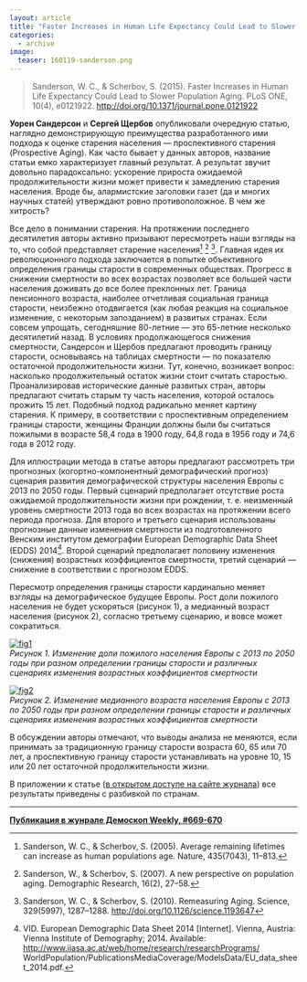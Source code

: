 ```yaml
---
layout: article
title: "Faster Increases in Human Life Expectancy Could Lead to Slower Population Aging"
categories: 
  - archive
image:
  teaser: 160119-sanderson.png
---
```


> Sanderson, W. C., & Scherbov, S. (2015). Faster Increases in Human Life Expectancy Could Lead to Slower Population Aging. PLoS ONE, 10(4), e0121922. http://doi.org/10.1371/journal.pone.0121922

**Уорен Сандерсон** и **Сергей Щербов** опубликовали очередную статью, наглядно демонстрирующую преимущества разработанного ими подхода к оценке старения населения — проспективного старения (Prospective Aging). Как часто бывает у данных авторов, название статьи емко характеризует главный результат. А результат звучит довольно парадоксально: ускорение прироста ожидаемой продолжительности жизни может привести к замедлению старения населения. Вроде бы, алармистские заголовки газет (да и многих научных статей) утверждают ровно противоположное. В чем же хитрость?

Все дело в понимании старения. На протяжении последнего десятилетия авторы активно призывают пересмотреть наши взгляды на то, что собой представляет старение населения[^1] [^2] [^3]. Главная идея их революционного подхода заключается в попытке объективного определения границы старости в современных обществах. Прогресс в снижении смертности во всех возрастах позволяет все большей части населения доживать до все более преклонных лет. Граница пенсионного возраста, наиболее отчетливая социальная граница старости, неизбежно отодвигается (как любая реакция на социальное изменение, с некоторым запозданием) в развитых странах. Если совсем упрощать, сегодняшние 80-летние — это 65-летние несколько десятилетий назад. В условиях продолжающегося снижения смертности, Сандерсон и Щербов предлагают проводить границу старости, основываясь на таблицах смертности — по показателю остаточной продолжительности жизни. Тут, конечно, возникает вопрос: насколько продолжительный остаток жизни стоит считать старостью. Проанализировав исторические данные развитых стран, авторы предлагают считать старым ту часть населения, которой осталось прожить 15 лет. Подобный подход радикально меняет картину старения. К примеру, в соответствии с проспективным определением границы старости, женщины Франции должны были бы считаться пожилыми в возрасте 58,4 года в 1900 году, 64,8 года в 1956 году и 74,6 года в 2012 году.

Для иллюстрации метода в статье авторы предлагают рассмотреть три прогнозных (когортно-компонентный демографический прогноз) сценария развития демографической структуры населения Европы с 2013 по 2050 годы. Первый сценарий предполагает отсутствие роста ожидаемой продолжительности жизни при рождении, т. е. неизменный уровень смертности 2013 года во всех возрастах на протяжении всего периода прогноза. Для второго и третьего сценария использованы прогнозные данные изменения смертности из подготовленного Венским институтом демографии European Demographic Data Sheet (EDDS) 2014[^4]. Второй сценарий предполагает половину изменения (снижения) возрастных коэффициентов смертности, третий сценарий — снижение в соответствии с прогнозом EDDS.

Пересмотр определения границы старости кардинально меняет взгляды на демографическое будущее Европы. Рост доли пожилого населения не будет ускоряться (рисунок 1), а медианный возраст населения (рисунок 2), согласно третьему сценарию, и вовсе может сократиться.

[![fig1][f1]][f1]  
*Рисунок 1. Изменение доли пожилого населения Европы с 2013 по 2050 годы при разном определении границы старости и различных сценариях изменения возрастных коэффициентов смертности*

[![fig2][f2]][f2]  
*Рисунок 2. Изменение медианного возраста населения Европы с 2013 по 2050 годы при разном определении границы старости и различных сценариях изменения возрастных коэффициентов смертности*

В обсуждении авторы отмечают, что выводы анализа не меняются, если принимать за традиционную границу старости возраста 60, 65 или 70 лет, а проспективную границу старости устанавливать на уровне 10, 15 или 20 лет остаточной продолжительности жизни.

В приложении к статье ([в открытом доступе на сайте журнала][sup]) все результаты приведены с разбивкой по странам.

[f1]: /dem-digest/images/2016/669-fig-01.png
[f2]: /dem-digest/images/2016/669-fig-02.png

[sup]: http://journals.plos.org/plosone/article?id=10.1371/journal.pone.0121922#sec005

[^1]: Sanderson, W. C., & Scherbov, S. (2005). Average remaining lifetimes can increase as human populations age. Nature, 435(7043), 11–813.
[^2]: Sanderson, W., & Scherbov, S. (2007). A new perspective on population aging. Demographic Research, 16(2), 27–58.
[^3]: Sanderson, W. C., & Scherbov, S. (2010). Remeasuring Aging. Science, 329(5997), 1287–1288. http://doi.org/10.1126/science.1193647
[^4]: VID. European Demographic Data Sheet 2014 [Internet]. Vienna, Austria: Vienna Institute of Demography; 2014. Available: http://www.iiasa.ac.at/web/home/research/researchPrograms/
WorldPopulation/PublicationsMediaCoverage/ModelsData/EU_data_sheet_2014.pdf.

***
**[Публикация в жунрале Демоскоп Weekly, #669-670](http://demoscope.ru/weekly/2016/0669/digest01.php)**